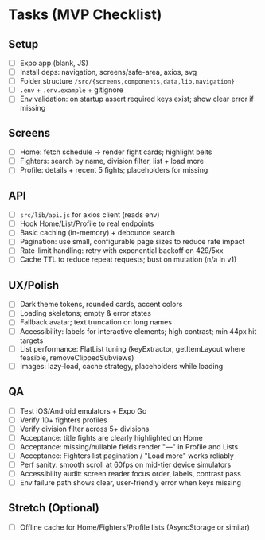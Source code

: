 # Tasks (MVP Checklist)

## Setup
- [ ] Expo app (blank, JS)
- [ ] Install deps: navigation, screens/safe-area, axios, svg
- [ ] Folder structure `/src/{screens,components,data,lib,navigation}`
- [ ] `.env` + `.env.example` + gitignore
- [ ] Env validation: on startup assert required keys exist; show clear error if missing

## Screens
- [ ] Home: fetch schedule → render fight cards; highlight belts
- [ ] Fighters: search by name, division filter, list + load more
- [ ] Profile: details + recent 5 fights; placeholders for missing

## API
- [ ] `src/lib/api.js` for axios client (reads env)
- [ ] Hook Home/List/Profile to real endpoints
- [ ] Basic caching (in-memory) + debounce search
- [ ] Pagination: use small, configurable page sizes to reduce rate impact
- [ ] Rate-limit handling: retry with exponential backoff on 429/5xx
- [ ] Cache TTL to reduce repeat requests; bust on mutation (n/a in v1)

## UX/Polish
- [ ] Dark theme tokens, rounded cards, accent colors
- [ ] Loading skeletons; empty & error states
- [ ] Fallback avatar; text truncation on long names
- [ ] Accessibility: labels for interactive elements; high contrast; min 44px hit targets
- [ ] List performance: FlatList tuning (keyExtractor, getItemLayout where feasible, removeClippedSubviews)
- [ ] Images: lazy-load, cache strategy, placeholders while loading

## QA
- [ ] Test iOS/Android emulators + Expo Go
- [ ] Verify 10+ fighters profiles
- [ ] Verify division filter across 5+ divisions
- [ ] Acceptance: title fights are clearly highlighted on Home
- [ ] Acceptance: missing/nullable fields render "—" in Profile and Lists
- [ ] Acceptance: Fighters list pagination / "Load more" works reliably
- [ ] Perf sanity: smooth scroll at 60fps on mid-tier device simulators
- [ ] Accessibility audit: screen reader focus order, labels, contrast pass
- [ ] Env failure path shows clear, user-friendly error when keys missing

## Stretch (Optional)
- [ ] Offline cache for Home/Fighters/Profile lists (AsyncStorage or similar)
